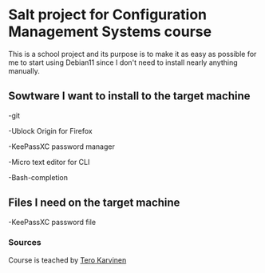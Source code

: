 # Salt project for Configuration Management Systems course 

This is a school project and its purpose is to make it as  easy as possible for me to start using Debian11 since I don't need to install nearly anything manually.

## Sowtware I want to install to the target machine

-git

-Ublock Origin for Firefox

-KeePassXC password manager

-Micro text editor for CLI

-Bash-completion

## Files I need on the target machine

-KeePassXC password file

### Sources

Course is teached by [Tero Karvinen](https://terokarvinen.com/2022/palvelinten-hallinta-2022p2/)
